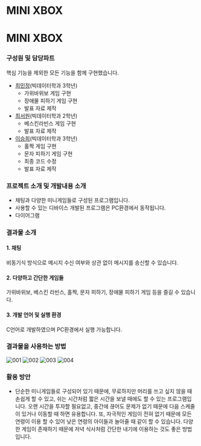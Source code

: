 # **MINI XBOX**
# MINI XBOX

### 구성원 및 담당파트
핵심 기능을 제외한 모든 기능을 함께 구현했습니다.
- [최민정](https://github.com/choeminjeong)(빅데이터학과 3학년)
  - 가위바위보 게임 구현
  - 장애물 피하기 게임 구현
  - 발표 자료 제작
- [최서원](https://github.com/choeseowon)(빅데이터학과 2학년)
  - 베스킨라빈스 게임 구현
  - 발표 자료 제작 
- [이승희](https://github.com/dltmdgml)(빅데이터학과 3학년)
  - 홀짝 게임 구현
  - 문자 피하기 게임 구현
  - 최종 코드 수정
  - 발표 자료 제작


### 프로젝트 소개 및 개발내용 소개
- 채팅과 다양한 미니게임들로 구성된 프로그램입니다.
- 사용할 수 있는 디바이스
개발된 프로그램은 PC환경에서 동작됩니다.
- 다이어그램


### 결과물 소개
#### 1. 채팅
비동기식 방식으로 메시지 수신 여부와 상관 없이 메시지를 송신할 수 있습니다.
#### 2. 다양하고 간단한 게임들
가위바위보, 베스킨 라빈스, 홀짝, 문자 피하기, 장애물 피하기 게임 등을 즐길 수 있습니다.
#### 3. 개발 언어 및 실행 환경
C언어로 개발하였으며 PC환경에서 실행 가능합니다.


### 결과물을 사용하는 방법
![001](https://user-images.githubusercontent.com/52689963/144717200-812b03fc-3c39-47c7-8c0c-41081dee8aaf.png)
![002](https://user-images.githubusercontent.com/52689963/144717207-1d2698f8-f389-4c8d-95a9-32405271f4e9.png)
![003](https://user-images.githubusercontent.com/52689963/144717211-b496c488-eed6-411b-b30c-5e56e93d0c9e.png)
![004](https://user-images.githubusercontent.com/52689963/144717216-fb4597b2-eeb3-4242-a063-e6da84be47c0.png)


### 활용 방안
- 단순한 미니게임들로 구성되어 있기 때문에, 무료하지만 머리를 쓰고 싶지 않을 때 손쉽게 할 수 있고, 쉬는 시간처럼 짧은 시간을 보낼 때에도 할 수 있는 프로그램입니다. 오랜 시간을 투자할 필요없고, 중간에 끊어도 문제가 없기 때문에 다음 스케줄이 있거나 이동할 때 하면 유용합니다. 또, 자극적인 게임이 전혀 없기 때문에 모든 연령이 이용 할 수 있어 낮은 연령의 아이들과 놀아줄 때 같이 할 수 있습니다. 다양한 게임이 존재하기 때문에 저녁 식사처럼 간단한 내기에 이용하는 것도 좋은 방법입니다. 
